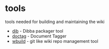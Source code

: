 # tools

tools needed for building and maintaining the wiki

+ [dib](dib/Readme.md) - Dibba packager tool
+ [doctag](doctag/Readme.md) - Document Tagger
+ [wbuild](wbuild/Readme.md) - git like wiki repo management tool
